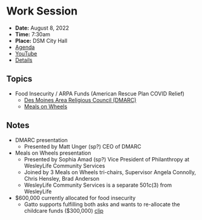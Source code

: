 # Work Session

- **Date:** August 8, 2022
- **Time:** 7:30am
- **Place:** DSM City Hall
- [Agenda](https://councildocs.dsm.city/agendas/2022/20220808CouncilWorkSession.pdf?pdf=Agenda&t=1659762807439)
- [YouTube](https://youtu.be/aEHZOueQvYM)
- [Details](https://www.dsm.city/citycouncil_detail_T60_R2058.php)

## Topics

- Food Insecurity / ARPA Funds (American Rescue Plan COVID Relief)
    - [Des Moines Area Religious Council (DMARC)](https://www.dsm.city/document_center/City%20Clerk/Work%20Sessions/2022/DMARC.pdf)
    - [Meals on Wheels](https://www.dsm.city/document_center/City%20Clerk/Work%20Sessions/2022/Meals%20on%20Wheels.pdf)

## Notes

- DMARC presentation
    - Presented by Matt Unger (sp?) CEO of DMARC
- Meals on Wheels presentation
    - Presented by Sophia Amad (sp?) Vice President of Philanthropy at WesleyLife Community Services
    - Joined by 3 Meals on Wheels tri-chairs, Supervisor Angela Connolly, Chris Hensley, Brad Anderson
    - WesleyLife Community Services is a separate 501c(3) from WesleyLife
- $600,000 currently allocated for food insecurity
    - Gatto supports fulfilling both asks and wants to re-allocate the childcare funds ($300,000) [clip](https://youtu.be/aEHZOueQvYM?t=3045)
